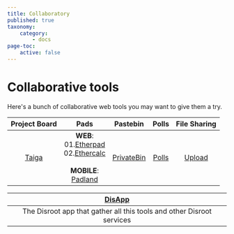 ```yaml
---
title: Collaboratory
published: true
taxonomy:
    category:
        - docs
page-toc:
    active: false
---
```


# Collaborative tools

Here's a bunch of collaborative web tools you may want to give them a try.

|Project Board|Pads|Pastebin|Polls|File Sharing|
|:--:|:--:|:--:|:--:|:--:|
|[Taiga](taiga)|**WEB**:<br>01.[Etherpad](pads/etherpad)<br>02.[Ethercalc](pads/ethercalc)<br><br>**MOBILE**:<br>[Padland](padland)|[PrivateBin](bin)|[Polls](polls)|[Upload](lufi)|

|[**DisApp**](disapp)|
|:--:|
|The Disroot app that gather all this tools and other Disroot services|
